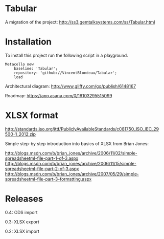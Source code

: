 # Tabular
A migration of the project: http://ss3.gemtalksystems.com/ss/Tabular.html

# Installation
To install this project run the following script in a playground.

```st
Metacello new
	baseline: 'Tabular';
	repository: 'github://VincentBlondeau/Tabular';
	load
```

Architectural diagram: http://www.gliffy.com/go/publish/6148167

Roadmap: https://app.asana.com/0/16103295515099

# XLSX format

http://standards.iso.org/ittf/PubliclyAvailableStandards/c061750_ISO_IEC_29500-1_2012.zip

Simple step-by step introduction into basics of XLSX from Brian Jones:

http://blogs.msdn.com/b/brian_jones/archive/2006/11/02/simple-spreadsheetml-file-part-1-of-3.aspx
http://blogs.msdn.com/b/brian_jones/archive/2006/11/15/simple-spreadsheetml-file-part-2-of-3.aspx
http://blogs.msdn.com/b/brian_jones/archive/2007/05/29/simple-spreadsheetml-file-part-3-formatting.aspx

# Releases

0.4: ODS import

0.3: XLSX export

0.2: XLSX import
